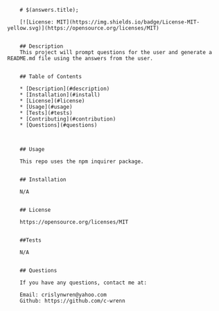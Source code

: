 

        # $(answers.title);

        [![License: MIT](https://img.shields.io/badge/License-MIT-yellow.svg)](https://opensource.org/licenses/MIT)


        ## Description
        This project will prompt questions for the user and generate a README.md file using the answers from the user.


        ## Table of Contents
        
        * [Description](#description)
        * [Installation](#install)
        * [License](#license)
        * [Usage](#usage)
        * [Tests](#tests)
        * [Contributing](#contribution)
        * [Questions](#questions)

       

        ## Usage

        This repo uses the npm inquirer package.


        ## Installation

        N/A


        ## License

        https://opensource.org/licenses/MIT


        ##Tests

        N/A


        ## Questions

        If you have any questions, contact me at:

        Email: crislynwren@yahoo.com
        Github: https://github.com/c-wrenn
        
        